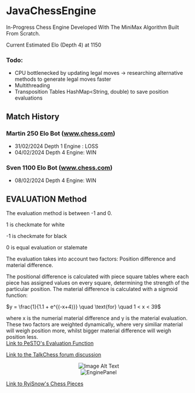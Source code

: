 # JavaChessEngine
In-Progress Chess Engine Developed With The MiniMax Algorithm Built From Scratch.

Current Estimated Elo (Depth 4) at 1150

### Todo:
- CPU bottlenecked by updating legal moves -> researching alternative methods to generate legal moves faster
- Multithreading
- Transposition Tables HashMap<String, double) to save position evaluations
 
## Match History
### Martin 250 Elo Bot (www.chess.com)
- 31/02/2024 Depth 1 Engine : LOSS 
- 04/02/2024 Depth 4 Engine: WIN 
### Sven 1100 Elo Bot (www.chess.com)
- 08/02/2024 Depth 4 Engine: WIN 

## EVALUATION Method  
The evaluation method is between -1 and 0.

1 is checkmate for white

-1 is checkmate for black

0 is equal evaluation or stalemate

The evaluation takes into account two factors:
Position difference and material difference.

The positional difference is calculated with piece square tables where each piece has assigned values on every square, determining the strength of the particular position. The material difference is calculated with a sigmoid function:  

$y = \frac{1}{1.1 + e^{(-x+4)}} \quad \text{for} \quad 1 < x < 39$

where x is the numerial material difference and y is the material evaluation.
These two factors are weighted dynamically, where very similiar material will weigh position more, whilst bigger material difference will weigh position less.  
[Link to PeSTO's Evaluation Function](https://www.chessprogramming.org/PeSTO%27s_Evaluation_Function)

[Link to the TalkChess forum discussion](http://www.talkchess.com/forum3/viewtopic.php?f=2&t=68311&start=19#)



<div align="center">
  <img src="https://github.com/SamChenYu/JavaChessEngine/assets/150127006/f254d4b6-aa5b-4a99-8ab3-1cf218cc59eb" alt="Image Alt Text">
</div>



<div style="text-align:center;">
    <img src="https://github.com/SamChenYu/JavaChessEngine/assets/150127006/d857dc26-99a5-4608-a0f1-c937d830824d" alt="EnginePanel">
</div>


[Link to RyiSnow's Chess Pieces](https://ryisnow.itch.io/pixel-art-chess-piece-images)
